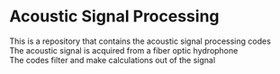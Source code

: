 # Acoustic Signal Processing
This is a repository that contains the acoustic signal processing codes  
The acoustic signal is acquired from a fiber optic hydrophone  
The codes filter and make calculations out of the signal  
